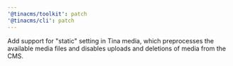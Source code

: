 ```yaml
---
'@tinacms/toolkit': patch
'@tinacms/cli': patch
---
```


Add support for "static" setting in Tina media, which preprocesses the available media files and disables uploads and deletions of media from the CMS.

